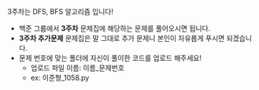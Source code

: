 3주차는 DFS, BFS 알고리즘 입니다!

- 백준 그룹에서 **3주차** 문제집에 해당하는 문제를 풀어오시면 됩니다.
- **3주차 추가문제** 문제집은 말 그대로 추가 문제니 본인이 자유롭게 푸시면 되겠습니다.
- 문제 번호에 맞는 폴더에 자신이 풀이한 코드를 업로드 해주세요! 
  - 업로드 파일 이름: 이름_문제번호
  - ex: 이준형_1058.py
